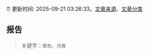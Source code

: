 :alarm_clock: 更新时间: 2025-09-21 03:26:33。[文章来源](/README.md)、[文章分类](/TAGS.md)

## 报告


> 关键字：`报告`、`月报`



